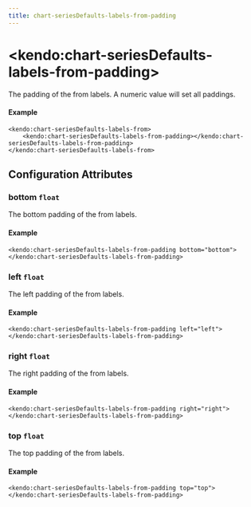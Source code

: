 ```yaml
---
title: chart-seriesDefaults-labels-from-padding
---
```


# \<kendo:chart-seriesDefaults-labels-from-padding\>

The padding of the from labels. A numeric value will set all paddings.

#### Example
    <kendo:chart-seriesDefaults-labels-from>
        <kendo:chart-seriesDefaults-labels-from-padding></kendo:chart-seriesDefaults-labels-from-padding>
    </kendo:chart-seriesDefaults-labels-from>

## Configuration Attributes

### bottom `float`

The bottom padding of the from labels.

#### Example
    <kendo:chart-seriesDefaults-labels-from-padding bottom="bottom">
    </kendo:chart-seriesDefaults-labels-from-padding>

### left `float`

The left padding of the from labels.

#### Example
    <kendo:chart-seriesDefaults-labels-from-padding left="left">
    </kendo:chart-seriesDefaults-labels-from-padding>

### right `float`

The right padding of the from labels.

#### Example
    <kendo:chart-seriesDefaults-labels-from-padding right="right">
    </kendo:chart-seriesDefaults-labels-from-padding>

### top `float`

The top padding of the from labels.

#### Example
    <kendo:chart-seriesDefaults-labels-from-padding top="top">
    </kendo:chart-seriesDefaults-labels-from-padding>

